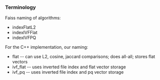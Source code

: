 ### Terminology

Faiss naming of algorithms:
*  indexFlatL2
*  indexIVFFlat
*  indexIVFPQ


For the C++ implementation, our naming:
* flat -- can use L2, cosine, jaccard comparisons; does all-all; stores flat vectors
* ivf_flat -- uses inverted file index and flat vector storage
* ivf_pq -- uses inverted file index and pq vector storage
